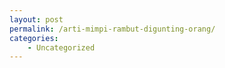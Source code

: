 ```yaml
---
layout: post
permalink: /arti-mimpi-rambut-digunting-orang/
categories:
    - Uncategorized
---
```


